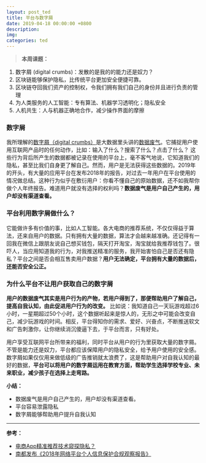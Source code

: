 ```yaml
---
layout: post_ted
title: 平台与数字屑
date: 2019-04-18 00:00:00 +0800
description:
img:
categories: ted
---
```


> **本周课题：**
1.	数字屑 (digital crumbs)：发散的是我的的能力还是奴力？
2.	区块链能够保护隐私，比传统平台更加安全便捷可靠。
3.	区块链夺回我们资产的控制权，令我们拥有我们自己的身份并且进行负责的管理
4.	为人类服务的人工智能：专有算法、机器学习透明化；隐私安全
5.	人机共生：人与机器正确地合作，减少操作界面的摩擦

### 数字屑
我所理解的[数字屑（digital crumbs）](https://www.npr.org/templates/story/story.php?storyId=114241860 "数字屑（digital crumbs）")是大数据里头讲的[数据废气](http://tech.hexun.com/2014-04-04/163669279.html "数据废气")。它捕捉用户使用互联网产品时的任何动作，比如：输入了什么？搜索了什么？点击了什么？ 这些行为背后所产生的数据都被记录在使用的平台上，毫不客气地说，它知道我们的隐私，甚至比我们自身更了解自己。然而，用户是无法获得这些数据的。2019年的开头，有大量的应用平台在发布2018年的报告，对过去一年用户在平台使用的情况做总结。这种行为似乎在敷衍用户：你看不懂自己的原始数据，还不如我帮你做个人年终报告。难道用户就没有选择的权利吗？**数据废气是用户自己产生的，用户却没有渠道查看。**

### 平台利用数字屑做什么？
它能做许多有价值的事，比如人工智能。各大电商的推荐系统，不仅仅得益于算法，还来自用户的数据。只有拥有大量的数据，算法才会越来越准确。还记得有一回我在微信上跟朋友说自己想买钱包，隔天打开淘宝，淘宝就给我推荐钱包了。很吓人，当应用知道我的行为，对我推送精准的服务，我开始害怕自己是否还有隐私？平台之间是否会相互售卖用户数据？**用户无法确定，平台拥有大量的数据后，还能否安全公正。**

### 为什么平台不让用户获取自己的数字屑
**用户的数据废气其实是用户行为的产物，若用户得到了，那便帮助用户了解自己，提高自我认知，由此促进用户行为的改变。** 比如说：我知道自己一天玩游戏超过6小时，一星期超过50个小时，这个数据听起来是惊人的，无形之中可能会改变自己，减少玩游戏的时间。相反，平台得知你的需求、爱好、兴奋点，不断推送软文和广告刺激你，让你继续消沉傻逼下去，于平台而言，只有好处。

用户享受互联网平台所带来的福利，同时平台从用户的行为里获取大量的数字屑。不管是能力还是奴力，平台都应该保障用户的隐私安全，给予用户使用的安全感。数字屑如果仅仅用来做低级的广告推销就太浪费了，这是帮助用户对自我认知的最好的数据，**平台可以将用户的数字屑运用在教育方面，帮助学生选择学校专业、未来职业，减少孩子在选择上走弯路。**

**小结：**
- 数据废气是用户自己产生的，用户却没有渠道查看。
- 平台容易泄露隐私
- 数字屑能够帮助用户提升自我认知

---

**参考：**
- [电商App精准推荐技术窥探隐私？](http://companies.caixin.com/2018-08-14/101314684.html "电商App精准推荐技术窥探隐私？")
- [南都发布《2018年网络平台个人信息保护合规观察报告》 ](http://www.sohu.com/a/258850879_161795 "南都发布《2018年网络平台个人信息保护合规观察报告》 ")